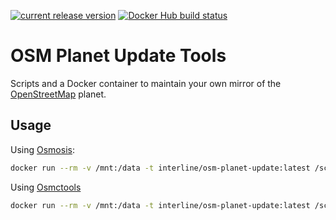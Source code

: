[![current release version](https://img.shields.io/github/release/interline-io/osm-planet-update.svg)](https://github.com/interline-io/osm-planet-update/releases)
[![Docker Hub build status](https://img.shields.io/docker/build/interline/osm-planet-update.svg)](https://hub.docker.com/r/interline/osm-planet-update/)

# OSM Planet Update Tools

Scripts and a Docker container to maintain your own mirror of the [OpenStreetMap](http://www.openstreetmap.org) planet.

## Usage

Using [Osmosis](https://wiki.openstreetmap.org/wiki/Osmosis):

```sh
docker run --rm -v /mnt:/data -t interline/osm-planet-update:latest /scripts/minutely_update_osmosis.sh
```

Using [Osmctools](https://github.com/ramunasd/osmctools)

```sh
docker run --rm -v /mnt:/data -t interline/osm-planet-update:latest /scripts/minutely_update_osmctools.sh
```